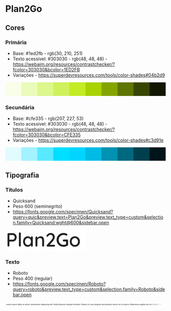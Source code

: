# Plan2Go

## Cores

### Primária

* Base: #1ed2fb - rgb(30, 210, 251)
* Texto acessível: #303030 - rgb(48, 48, 48) - https://webaim.org/resources/contrastchecker/?fcolor=303030&bcolor=1ED2FB
* Variações - https://superdevresources.com/tools/color-shades#04b2d9

![primary](design/primary.png)

### Secundária

* Base: #cfe335 - rgb(207, 227, 53)
* Texto acessível: #303030 - rgb(48, 48, 48) - https://webaim.org/resources/contrastchecker/?fcolor=303030&bcolor=CFE335
* Variações - https://superdevresources.com/tools/color-shades#c3d91e

![secondary](design/secondary.png)

## Tipografia

### Títulos

* Quicksand
* Peso 600 (seminegrito)
* https://fonts.google.com/specimen/Quicksand?query=quic&preview.text=Plan2Go&preview.text_type=custom&selection.family=Quicksand:wght@600&sidebar.open

![title](design/title.png)

### Texto

* Roboto
* Peso 400 (regular)
* https://fonts.google.com/specimen/Roboto?query=roboto&preview.text_type=custom&selection.family=Roboto&sidebar.open

![text](design/text.png)

